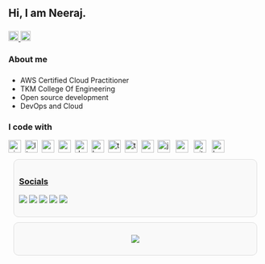 
<h2 align="left">Hi, I am Neeraj.</h2>

###

<div align="left">
  <a href="neerajmanivarnan@gmail.com" target="_blank">
    <img src="https://img.shields.io/static/v1?message=Gmail&logo=gmail&label=&color=7a7676&logoColor=white&labelColor=&style=for-the-badge" height="20" alt="gmail logo"  />
  </a>
  <img src="https://img.shields.io/static/v1?message=LinkedIn&logo=linkedin&label=&color=0077B5&logoColor=white&labelColor=&style=for-the-badge" height="20" alt="linkedin logo"  />
</div>

###

<h3 align="left">About me</h3>

###


- AWS Certified Cloud Practitioner
- TKM College Of Engineering
- Open source development
- DevOps and Cloud

###

<h3 align="left">I code with</h3>


<div align="left">
  <img src="https://img.shields.io/badge/Vim-019733?logo=vim&logoColor=white&style=for-the-badge" height="25" alt="vim logo" style="margin-right: 4px;" />
  <img src="https://img.shields.io/badge/Linux-FCC624?logo=linux&logoColor=black&style=for-the-badge" height="25" alt="linux logo" style="margin-right: 4px;" />
  <img src="https://img.shields.io/badge/Neovim-57A143?logo=neovim&logoColor=black&style=for-the-badge" height="25" alt="neovim logo" style="margin-right: 4px;" />
  <img src="https://img.shields.io/badge/Spring-6DB33F?logo=spring&logoColor=black&style=for-the-badge" height="25" alt="spring logo" style="margin-right: 4px;" />
  <img src="https://img.shields.io/badge/Docker-2496ED?logo=docker&logoColor=white&style=for-the-badge" height="25" alt="docker logo" style="margin-right: 4px;" />
  <img src="https://img.shields.io/badge/Kubernetes-326CE5?logo=kubernetes&logoColor=white&style=for-the-badge" height="25" alt="kubernetes logo" style="margin-right: 4px;" />
  <img src="https://img.shields.io/badge/TypeScript-3178C6?logo=typescript&logoColor=white&style=for-the-badge" height="25" alt="typescript logo" style="margin-right: 4px;" />
  <img src="https://img.shields.io/badge/Terraform-7B42BC?logo=terraform&logoColor=white&style=for-the-badge" height="25" alt="terraform logo" style="margin-right: 4px;" />
  <img src="https://img.shields.io/badge/Google%20Cloud-4285F4?logo=googlecloud&logoColor=white&style=for-the-badge" height="25" alt="googlecloud logo" style="margin-right: 4px;" />
  <img src="https://img.shields.io/badge/Jenkins-D24939?logo=jenkins&logoColor=white&style=for-the-badge" height="25" alt="jenkins logo" style="margin-right: 7px;" />
  <img src="https://img.shields.io/badge/Ansible-EE0000?logo=ansible&logoColor=white&style=for-the-badge" height="25" alt="ansible logo" style="margin-right: 7px;" />
  <img src="https://img.shields.io/badge/Git-F05032?logo=git&logoColor=white&style=for-the-badge" height="25" alt="git logo" style="margin-right: 7px;" />
  <img src="https://img.shields.io/badge/GNU%20Bash-4EAA25?logo=gnubash&logoColor=white&style=for-the-badge" height="25" alt="bash logo" />
</div>





<!-- 🌐 Socials: -->
<div style="border: 1px solid #ddd; border-radius: 10px; padding: 10px; margin: 10px; background-color: #f9f9f9;">
  <h3 align="left"><u>Socials</u></h3>
  <p align="left">
    <a href="https://instagram.com/neergasm"><img src="https://img.shields.io/badge/Instagram-%23E4405F.svg?logo=Instagram&logoColor=white&style=for-the-badge"/></a>
    <a href="https://linkedin.com/in/neeraj-manivarnan-91033126a"><img src="https://img.shields.io/badge/LinkedIn-%230077B5.svg?logo=linkedin&logoColor=white&style=for-the-badge"/></a>
    <a href="https://medium.com/@neerajmanivarnan666"><img src="https://img.shields.io/badge/Medium-12100E?logo=medium&logoColor=white&style=for-the-badge"/></a>
    <a href="https://stackoverflow.com/users/neerajmanivarnan"><img src="https://img.shields.io/badge/-Stackoverflow-FE7A16?logo=stack-overflow&logoColor=white&style=for-the-badge"/></a>
    <a href="https://x.com/neergasm"><img src="https://img.shields.io/badge/X-black.svg?logo=X&logoColor=white&style=for-the-badge"/></a>
  </p>
</div>

<!-- Visitor Count -->
<div style="border: 1px solid #ddd; border-radius: 10px; padding: 10px; margin: 10px; background-color: #f9f9f9;">
  <p align="center">
    <a href="https://visitcount.itsvg.in">
      <img src="https://visitcount.itsvg.in/api?id=neerajmanivarnan&icon=0&color=0?style=for-the-badge">
    </a>
  </p>
</div>


